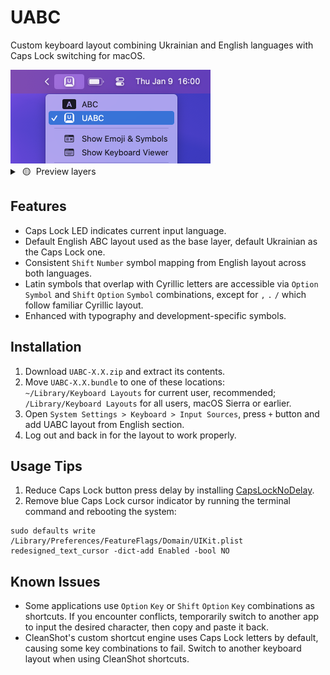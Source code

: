 # UABC
Custom keyboard layout combining Ukrainian and English languages with Caps Lock switching for macOS.

<img src="assets/00.png" width=320>

<details>
<summary>&nbsp;🟡&nbsp; Preview layers</summary>
<img src="assets/01.png">
<img src="assets/02.png">
<img src="assets/03.png">
<img src="assets/04.png">
<img src="assets/05.png">
<img src="assets/06.png">
</details>

## Features
* Caps Lock LED indicates current input language.
* Default English ABC layout used as the base layer, default Ukrainian as the Caps Lock one.
* Consistent `Shift` `Number` symbol mapping from English layout across both languages.
* Latin symbols that overlap with Cyrillic letters are accessible via `Option` `Symbol` and `Shift` `Option` `Symbol` combinations, except for `,` `.` `/` which follow familiar Cyrillic layout.
* Enhanced with typography and development-specific symbols.

## Installation
1. Download `UABC-X.X.zip` and extract its contents.
2. Move `UABC-X.X.bundle` to one of these locations:
<br />    `~/Library/Keyboard Layouts` for current user, recommended;
<br />    `/Library/Keyboard Layouts` for all users, macOS Sierra or earlier.
3. Open `System Settings > Keyboard > Input Sources`, press `+` button and add UABC layout from English section.
4. Log out and back in for the layout to work properly.

## Usage Tips
1. Reduce Caps Lock button press delay by installing [CapsLockNoDelay](https://github.com/gkpln3/CapsLockNoDelay).
2. Remove blue Caps Lock cursor indicator by running the terminal command and rebooting the system:
```
sudo defaults write /Library/Preferences/FeatureFlags/Domain/UIKit.plist redesigned_text_cursor -dict-add Enabled -bool NO
```

## Known Issues
* Some applications use `Option` `Key` or `Shift` `Option` `Key` combinations as shortcuts. If you encounter conflicts, temporarily switch to another app to input the desired character, then copy and paste it back.
* CleanShot's custom shortcut engine uses Caps Lock letters by default, causing some key combinations to fail. Switch to another keyboard layout when using CleanShot shortcuts.

